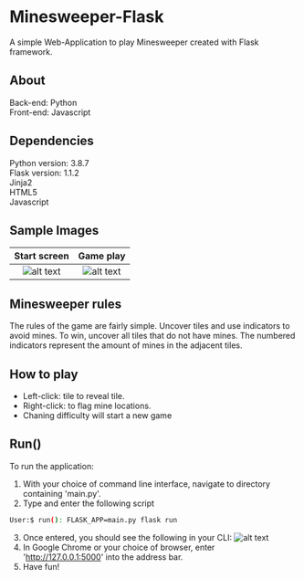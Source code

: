 # Minesweeper-Flask
 
 A simple Web-Application to play Minesweeper created with Flask framework.
 
 ## About
 Back-end: Python  
 Front-end: Javascript  
 
 ## Dependencies
 
 Python version: 3.8.7  
 Flask version: 1.1.2  
 Jinja2  
 HTML5  
 Javascript
 
 ## Sample Images
 Start screen                 |  Game play
 :-------------------------:|:-------------------------:
 ![alt text](https://github.com/RasbeeTech/Minesweeper_Flask/blob/main/readme_images/sample_image_1.png)  |  ![alt text](https://github.com/RasbeeTech/Minesweeper_Flask/blob/main/readme_images/sample_image_2.png)
 
 ## Minesweeper rules
 The rules of the game are fairly simple.  Uncover tiles and use indicators to avoid mines.  To win, uncover all tiles that do not have mines.  The numbered indicators represent the amount of mines in the adjacent tiles.
 
 ## How to play
 * Left-click: tile to reveal tile.  
 * Right-click: to flag mine locations.  
 * Chaning difficulty will start a new game
 
 ## Run()
 To run the application:
 1. With your choice of command line interface, navigate to directory containing 'main.py'.
 2. Type and enter the following script
 ```bash
 User:$ run(): FLASK_APP=main.py flask run
 ```
 3. Once entered, you should see the following in your CLI:
 ![alt text](https://github.com/RasbeeTech/Minesweeper_Flask/blob/main/readme_images/sample_image_3.png)
 4. In Google Chrome or your choice of browser, enter 'http://127.0.0.1:5000' into the address bar.
 5. Have fun!
 
